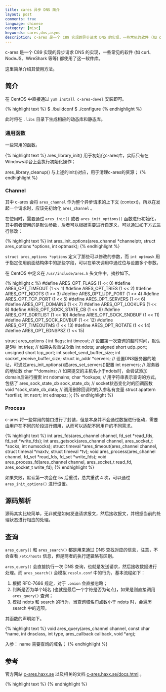 ```yaml
---
title: cares 异步 DNS 简介
layout: post
comments: true
language: chinese
category: [misc]
keywords: cares,dns,async
description: c-ares 是一个 C89 实现的异步请求 DNS 的实现，一些常见的软件 (如 curl、NodeJS、WireShark 等等) 都使用了这一软件库。 这里简单介绍其使用方法。
---
```


c-ares 是一个 C89 实现的异步请求 DNS 的实现，一些常见的软件 (如 curl、NodeJS、WireShark 等等) 都使用了这一软件库。

这里简单介绍其使用方法。

<!-- more -->

## 简介

在 CentOS 中直接通过 `yum install c-ares-devel` 安装即可。

{% highlight text %}
$ ./buildconf
$ ./configure
{% endhighlight %}

此时将在 `.libs` 目录下生成相应的动态库和静态库。

### 通用函数

一些常用的函数。

{% highlight text %}
ares_library_init()
用于初始化c-ares库，实际只有在Windows平台上会执行初始化操作；

ares_library_cleanup()
与上述的init()对应，用于清理c-ares的资源；
{% endhighlight %}

### Channel

其中 c-ares 会将 `ares_channel` 作为整个异步请求的上下文 (context)，所以在发起一个请求时，应该先初始化 `ares_channel` 。

在使用时，需要通过 `ares_init()` 或者 `ares_init_options()` 函数进行初始化，其中前者使用的是默认参数，后者可以根据需要进行自定义，可以通过如下方式进行修改：

{% highlight text %}
int ares_init_options(ares_channel *channelptr, struct ares_options *options, int optmask);
{% endhighlight %}

`struct ares_options *options` 定义了那些可以修改的参数，而 `int optmask` 用于指定使用前面结构体中的那些字段，可以在单次调用中通过位与设置多个参数。

在 CentOS 中定义在 `/usr/include/ares.h` 头文件中，摘抄如下。

{% highlight c %}
#define ARES_OPT_FLAGS          (1 << 0)
#define ARES_OPT_TIMEOUT        (1 << 1)
#define ARES_OPT_TRIES          (1 << 2)
#define ARES_OPT_NDOTS          (1 << 3)
#define ARES_OPT_UDP_PORT       (1 << 4)
#define ARES_OPT_TCP_PORT       (1 << 5)
#define ARES_OPT_SERVERS        (1 << 6)
#define ARES_OPT_DOMAINS        (1 << 7)
#define ARES_OPT_LOOKUPS        (1 << 8)
#define ARES_OPT_SOCK_STATE_CB  (1 << 9)
#define ARES_OPT_SORTLIST       (1 << 10)
#define ARES_OPT_SOCK_SNDBUF    (1 << 11)
#define ARES_OPT_SOCK_RCVBUF    (1 << 12)
#define ARES_OPT_TIMEOUTMS      (1 << 13)
#define ARES_OPT_ROTATE         (1 << 14)
#define ARES_OPT_EDNSPSZ        (1 << 15)

struct ares_options {
  int flags;
  int timeout;    // 设置第一次查询的超时时间，默认是5秒
  int tries;      // 如果失败重试次数
  int ndots;
  unsigned short udp_port;
  unsigned short tcp_port;
  int socket_send_buffer_size;
  int socket_receive_buffer_size;
  struct in_addr *servers; // 设置DNS服务器的地址，可通过ares_init_options()或ares_set_servers()配置
  int nservers;            // 服务器的地址数
  char **domains;          // 如果提交的主机名小于ndots时，会尝试添加domain后进行搜索
  int ndomains;
  char *lookups;           // 用字符串表示查询的方式，包括了
  ares_sock_state_cb sock_state_cb; // socket状态变化时的回调函数
  void *sock_state_cb_data;         // 调用删除回调时的入参私有变量
  struct apattern *sortlist;
  int nsort;
  int ednspsz;
};
{% endhighlight %}

### Process

c-ares 将一些常用的接口进行了封装，但是本身并不会通过数据进行驱动，需要由用户在不同的阶段进行调用，从而可以适配不同用户的不同需求。

{% highlight text %}
int ares_fds(ares_channel channel, fd_set *read_fds, fd_set *write_fds);
int ares_getsock(ares_channel channel, ares_socket_t *socks, int numsocks);
struct timeval *ares_timeout(ares_channel channel, struct timeval *maxtv, struct timeval *tv);
void ares_process(ares_channel channel, fd_set *read_fds, fd_set *write_fds);
void ares_process_fd(ares_channel channel, ares_socket_t read_fd, ares_socket_t write_fd);
{% endhighlight %}

如果失败，默认第一次会在 5s 后重试，总共重试 4 次，可以通过 `ares_init_options()` 进行设置。

## 源码解析

源码其实比较简单，无非就是如何发送请求报文，然后接收报文，并根据当前的处理状态进行相应的处理。

## 查询

`ares_query()` 和 `ares_search()` 都是用来通过 DNS 查找对应的信息，注意，不会查看 `/etc/hosts` 信息，但是两者的执行逻辑略有区别。

`ares_query()` 会直接执行一次 DNS 查询，也就是发送请求，然后接收数据进行处理。而 `ares_search()` 会模拟 `resolv.conf` 中的行为，基本流程如下：

1. 根据 RFC-7686 规定，对于 `.onion` 会直接忽略；
2. 判断是否为单个域名 (也就是最后一个字符是否为句点)，如果是则直接调用 `ares_query()` 查询；
3. 模拟 ndots 和 search 的行为，当查询域名句点数小于 ndots 时，会遍历 search 中的选项。

其函数的声明如下。

{% highlight text %}
void ares_query(ares_channel channel, const char *name, int dnsclass, int type,
    ares_callback callback, void *arg);

入参：
    name 需要查询的域名；
{% endhighlight %}

<!--
## FAQ

### 状态修改

当 socket 的状态发生变化时会直接调用 `SOCK_STATE_CALLBACK()` 宏。

## TODO

如果在 `/etc/resolv.conf` 中配置的有非法的地址，也就是该地址一直没有返回数据，那么可能会导致失败，此时会尝试下一个地址。

当服务端没有响应时如何进行处理。
所有的 DNS 相关查询都可以通过 `ares_search()` 搜索，
ares_init_options()
 |-init_by_options() 通过入参方式指定
 |-init_by_environment()
 |-init_by_resolv_conf()
 |-init_by_defaults() 如果仍有部分没有设置，则会在这里配置
init_by_resolv_conf(0
set_search()

ares_gethostbyname()
 |-next_lookup() 开始查找，会根据lookups决定是本地还是DNS查询
   |-ares_search() DNS查询，可以是TCP或者UDP包，大部分功能可以直接调用该接口实现
     |-ares__is_onion_domain() 根据RFC 7686规范，对于onion网络是需要解析的
     |-single_domain() 判断传入参数最后是否为'.'
   |-file_lookup() 直接查询文件中的映射

ares_query() 这是真正单个查找的接口，其它的接口实际上是封装部分处理逻辑
 |-ares_create_query()
 |-ares_send()
   |-ares__send_query()
     |-open_udp_socket()

ares_process_fd()
 |-processfds()
   |-read_udp_packets()
   | |-socket_recvfrom()
   | | |-recvfrom()
   | |-process_answer() 处理接收到的报文，核心的如id、rcode
   |   |-ares__send_query() 发送数据，分为了TCP UDP
   |     |-open_udp_socket()
   |     |-socket_write()
   |-process_broken_connections()

ares_destroy() 清理所有与channel相关的资源
 |-ares__destroy_servers_state() 清理所有与Server相关的资源
   |-ares__close_sockets() 关闭socket，此时会调用设置的状态回调函数

https://github.com/socketry/async-dns
https://github.com/CesiumComputer/sldr
https://github.com/ibc/em-udns
https://github.com/Mons/libevares
https://github.com/wahern/dns



https://lrita.github.io/2017/05/01/c-ares/

DNS协议简单实用，一个不错的入门C实例
https://payloads.online/archivers/2018-02-10/1

## 抓包分析

tcpdump -i eth0 -nn -X port 53


DNS 解析的服务端口是 53 ，也可以使用 `domain` 代替。


DNS常见的攻击、异常操作
https://www.zybuluo.com/xunuo/note/1075101
直接通过Socket发送接收请求的示例
https://payloads.online/archivers/2018-02-10/1




static void cares_search_hook(void *arg, int status, int timeouts, unsigned char *abuf, int alen)
{
        (void) arg;
        struct hostent *host = NULL;

        log_info("invoking search result callback, status %d timeouts %d.", status, timeouts);
        if (status != ARES_SUCCESS) {
                log_error("fail to send query, %s.", ares_strerror(status));
                return;
        }

        status = ares_parse_a_reply(abuf, alen, &host, NULL, NULL);
        if (status != ARES_SUCCESS) {
                log_error("failed to lookup, %s.", ares_strerror(status));
                return;
        }
        dump_hostent(host);
}
        /* set DNS server instead of /etc/resolv.conf */
        struct ares_addr_node svrs = {
                .next = NULL,
                .family = AF_INET, /* OR AF_INET6 */
                .addr.addr4.s_addr = inet_addr("10.0.32.117"),
                //.addr.addr4.s_addr = inet_addr("10.0.32.118"),
                //.addr.addr4.s_addr = inet_addr("10.0.35.134"), /* valid */
        };
        rc = ares_set_servers(dns.ares.channel, &svrs);
        if (rc != ARES_SUCCESS) {
                log_error("c-ares library init error, %s.", ares_strerror(rc));
                return -1;
        }

#ifdef CARES_GETHOSTADDR
        /* NOTE: this depends on how the DNS server implied. */
        struct in_addr ip;
        inet_aton("8.8.8.8", &ip);
        ares_gethostbyaddr(dns.ares.channel, &ip, sizeof(ip), AF_INET6, cares_gethostaddr_hook, NULL);
#endif

        ares_search(dns.ares.channel, "www.baidu.com", C_IN, T_A, cares_search_hook, NULL);

static void dump_hostent(struct hostent *host)
{
        int i;
        char ipaddr[INET6_ADDRSTRLEN];
        const char *type = "Unknown";

        log_info("====> dump host name, official '%s' address length %dBytes",
                        host->h_name, host->h_length);
        log_info("---- hostname alias:");
        for (i = 0; host->h_aliases[i]; i++)
                log_info("    %s", host->h_aliases[i]);

        if (host->h_addrtype == AF_INET)
                type = "IPv4";
        else if (host->h_addrtype == AF_INET6)
                type = "IPv6";
        log_info("---- %s address list:", type);
        for (i = 0; host->h_addr_list[i]; ++i) {
                inet_ntop(host->h_addrtype, host->h_addr_list[i], ipaddr, sizeof(ipaddr));
                log_info("    IP[%d]: %s", i, ipaddr);
        }
}


A VS. CNAME

##

其中域名的 A(Address) 记录保存的是域名与 IP 对应的记录，一个域名可以对应多个 IP 地址，从而做到负载均衡。

CNAME(Canonical Name) 记录了一个域名和别名对应的记录，那么当 DNS 查询到的主机名对应的是一个 CNAME 类型时，会继续查询其右面的名称再进行查询，一直追踪到最后的 PTR 或 A 名称，成功查询后才会做出回应。

通过 CNAME 记录允许将多个名字映射到同一台计算机。

与 A 记录不同的是，CNAME 别名记录设置的可以是一个域名的描述而不一定是 IP 地址，通常用于同时提供 WWW 和 MAIL 服务的计算机。

URL转发： 如果没有一台独立的服务器（也就是没有一个独立的IP地址）或者还有一个域名 B ，想访问 A 域名时访问到 B 域名的内容，这时就可以通过 URL 转发来实现。

转发的方式有两种：隐性转发和显性转发

隐性转发的时候 www.abc.com 跳转到 www.123.com 的内容页面以后，地址栏的域名并不会改变（仍然显示 www.abc.com ）。网页上的相对链接都会显示 www.abc.com

#include <netdb.h>

struct hostent {
  char  *h_name;      // official name 所谓的规范名，例如www.baidu.com的为www.a.shifen.com
  char **h_aliases;   // 一般来说只有一个，不过为了方便记录也可能会有多个
  int    h_addrtype;  // 主机IP的类型，包括了IPv4(AF_INET) IPv6(AF_INET6)
  int    h_length;    // IP地址的长度，通常是为了方便转换
  char **h_addr_list; // 地址的列表，是一个二维的数组，单个长度通过h_length定义
}
#define h_addr h_addr_list[0]  /* for backward compatibility */

glibc 中提供了一个阻塞类型的 DNS 解析函数，也就是 `gethostbyname(3)` 函数，该函数会返回一个 `struct hostent` 指针，代表了 DNS 的解析结果。

ares_timeout() 用于计算超时时间，一般用于设置像select这类的等待超时时间

测试场景：
1. 向服务端发送请求，服务端会返回报错 (ServFail)；
2. 通过UDP、TCP发送请求，但是服务端没有返回；




异步 DNS

https://lrita.github.io/2017/05/01/c-ares/

域名解析在网络应用中几乎不可避免，而系统本身的 `gethostbyname()` API 是同步的，会严重阻塞程序运行，为了提高 DNS 查询的速度，通常有几种解决方法。

1. 本地 DNS Cache Server ，常见的是 dnsmasq 。
2. 代码中增加 DNS Cache，这个在很多网络应用程序中都很常见，比如 squid 。
3. 异步 DNS 查询，在解析的过程中，不会影响到业务逻辑的正常运行。

对于异步 DNS 解析来说，其中的解决方案包括了：adns [tadns](https://github.com/davidgfnet/tadns)(适合了解原型实现) 。
https://github.com/vstakhov/librdns

GNU adns
https://www.gnu.org/software/adns/
https://github.com/kbandla/adns
https://github.com/wahern/dns
https://github.com/c-ares/c-ares
https://blog.csdn.net/mumumuwudi/article/details/47164531
https://github.com/getdnsapi/getdns
http://wangxuemin.github.io/2015/07/31/c-ares%20%E4%B8%80%E4%B8%AAC%E8%AF%AD%E8%A8%80%E7%9A%84%E5%BC%82%E6%AD%A5DNS%E8%A7%A3%E6%9E%90%E5%BA%93/
















`ares_search()` 和 `ares_query()` 的入参相同，


ares_query() 这是真正单个查找的接口，其它的接口实际上是封装部分处理逻辑
 |-ares_create_query() 会将请求按照DNS通讯协议进行序列化
 |-ares_send() 因为支持异步，这里会设置一个异步的回调函数qcallback
   |-ares__send_query() 在此实现失败的重试机制
     |-open_udp_socket()

ares_gethostbyaddr() 将IP地址反向映射到域名信息

这里的很多选项可以参考 adig.c 的实现方式，

struct ares_options {
	int flags;  // cares库所具备的部分能力
};


发送缓冲区通过链表连接，为了防止空间无限增长，可以采用如下的几种方式：

1. 限制链表的长度，超过了指定长度后直接丢弃。缺点是会保留历史数据，丢弃新数据。
2. 采用循环列表或者LRU，保存新数据，丢弃老数据。
3. 优先队列，可以参考 HTTP2 的处理方式。


在 `ares__send_query()` 函数中，如果是 UDP 协议会直接通过 `socket_write()` 写入，而 TCP 实际上会添加到链表中，同时调用 socket 的回调函数，同时会设置 RW 标志位。

skip_server() next_server()


可以将 Channel 理解为对应一个 `/etc/resolv.conf` 配置，包括了服务器地址、查找策略、



对应了所有的请求数据处理过程，基本上覆盖了
ares_process_fd()
 |-processfds()
   |-read_udp_packets()
   | |-socket_recvfrom()
   | | |-recvfrom()
   | |-process_answer() 处理接收到的报文，核心的如id、rcode
   |   |-ares__send_query() 发送数据，分为了TCP UDP
   |     |-open_udp_socket()
   |     |-socket_write()
   |-process_broken_connections()

用于实现一些通用异步协议的解析，例如 ICMP、DNS 等等。



https://github.com/estamos/Validate-IPv4-Address/blob/master/valid_ipv4.c
https://github.com/z0noxz/ip2cidr
https://github.com/jiashuChen/IP-Address-Validator
http://www.voidcn.com/article/p-fntbvdwa-bav.html
https://www.cnblogs.com/wenqiang/p/5959835.html
https://blog.csdn.net/stpeace/article/details/38933031
-->

## 参考

官方网站 [c-ares.haxx.se](https://c-ares.haxx.se/) 以及相关的文档 [c-ares.haxx.se/docs.html](https://c-ares.haxx.se/docs.html) 。


{% highlight text %}
{% endhighlight %}
